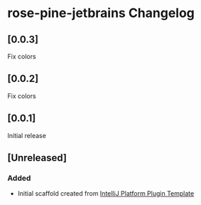 <!-- Keep a Changelog guide -> https://keepachangelog.com -->

# rose-pine-jetbrains Changelog

## [0.0.3]
Fix colors

## [0.0.2]
Fix colors

## [0.0.1]
Initial release

## [Unreleased]
### Added
- Initial scaffold created from [IntelliJ Platform Plugin Template](https://github.com/JetBrains/intellij-platform-plugin-template)
